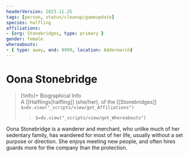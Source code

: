 ```yaml
---
headerVersion: 2023.11.25
tags: [person, status/cleanup/gameupdate]
species: halfling
affiliations:
- {org: Stonebridges, type: primary }
gender: female
whereabouts: 
- { type: away, end: 9999, location: Addermarch}
---
```

# Oona Stonebridge
>[!info]+ Biographical Info  
> A [[Halflings|halfling]] (she/her), of the [[Stonebridges]]  
> `$=dv.view("_scripts/view/get_Affiliations")`  
>> `$=dv.view("_scripts/view/get_Whereabouts")`

Oona Stonebridge is a wanderer and merchant, who unlike much of her sedentary family, has wandered for most of her life, usually without a set purpose or direction. She enjoys meeting new people, and often hires guards more for the company than the protection.
